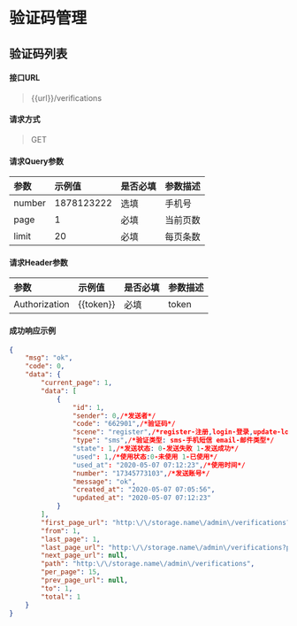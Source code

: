 # 验证码管理

## 验证码列表

#### 接口URL
> {{url}}/verifications

#### 请求方式
> GET

#### 请求Query参数

| 参数        | 示例值   | 是否必填   |  参数描述  |
| :--------   | :-----  | :-----  | :----  |
| number     | 1878123222 | 选填 | 手机号 |
| page     | 1 | 必填 | 当前页数 |
| limit     | 20 | 必填 | 每页条数 |

#### 请求Header参数

| 参数        | 示例值   | 是否必填   |  参数描述  |
| :--------   | :-----  | :-----  | :----  |
| Authorization     | {{token}} |  必填 | token |


#### 成功响应示例
```json
{
    "msg": "ok",
    "code": 0,
    "data": {
        "current_page": 1,
        "data": [
            {
                "id": 1,
                "sender": 0,/*发送者*/
                "code": "662901",/*验证码*/
                "scene": "register",/*register-注册,login-登录,update-login-pass-修改登录密码,set-pay-pass-设置/修改支付密码*/
                "type": "sms",/*验证类型: sms-手机短信 email-邮件类型*/
                "state": 1,/*发送状态: 0-发送失败 1-发送成功*/
                "used": 1,/*使用状态:0-未使用 1-已使用*/
                "used_at": "2020-05-07 07:12:23",/*使用时间*/
                "number": "17345773103",/*发送账号*/
                "message": "ok",
                "created_at": "2020-05-07 07:05:56",
                "updated_at": "2020-05-07 07:12:23"
            }
        ],
        "first_page_url": "http:\/\/storage.name\/admin\/verifications?page=1",
        "from": 1,
        "last_page": 1,
        "last_page_url": "http:\/\/storage.name\/admin\/verifications?page=1",
        "next_page_url": null,
        "path": "http:\/\/storage.name\/admin\/verifications",
        "per_page": 15,
        "prev_page_url": null,
        "to": 1,
        "total": 1
    }
}
```